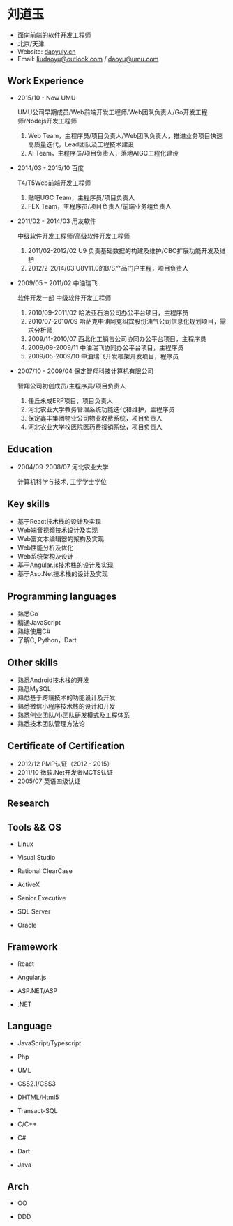 刘道玉
==========
- 面向前端的软件开发工程师
- 北京/天津
- Website: [daoyuly.cn](http://daoyuly.cn)
- Email: liudaoyu@outlook.com / daoyu@umu.com

Work Experience
-----------

- 2015/10 - Now UMU

    UMU公司早期成员/Web前端开发工程师/Web团队负责人/Go开发工程师/Nodejs开发工程师

    1. Web Team，主程序员/项目负责人/Web团队负责人，推进业务项目快速高质量迭代，Lead团队及工程技术建设
    2. AI Team，主程序员/项目负责人，落地AIGC工程化建设

- 2014/03 - 2015/10 百度

    T4/T5Web前端开发工程师

    1. 贴吧UGC Team，主程序员/项目负责人
    2. FEX Team，主程序员/项目负责人/前端业务组负责人

- 2011/02 - 2014/03 用友软件

    中级软件开发工程师/高级软件开发工程师

    1. 2011/02-2012/02 U9 负责基础数据的构建及维护/CBO扩展功能开发及维护
    2. 2012/2-2014/03 U8V11.0的B/S产品门户主程，项目负责人

- 2009/05 – 2011/02 中油瑞飞

    软件开发一部 中级软件开发工程师

    1. 2010/09-2011/02 哈法亚石油公司办公平台项目，主程序员
    1. 2010/07-2010/09 哈萨克中油阿克纠宾股份油气公司信息化规划项目，需求分析师
    1. 2009/11-2010/07 西北化工销售公司协同办公平台项目，主程序员
    1. 2009/09-2009/11 中油瑞飞协同办公平台项目，主程序员
    1. 2009/05-2009/10 中油瑞飞开发框架开发项目，程序员

- 2007/10 - 2009/04 保定智翔科技计算机有限公司

    智翔公司初创成员/主程序员/项目负责人

    1. 任丘永成ERP项目，项目负责人
    1. 河北农业大学教务管理系统功能迭代和维护，主程序员
    1. 保定鑫丰集团物业公司物业收费系统，项目负责人
    1. 河北农业大学校医院医药费报销系统，项目负责人


Education
----------
- 2004/09-2008/07 河北农业大学

    计算机科学与技术, 工学学士学位
 

Key skills
--------
- 基于React技术栈的设计及实现
- Web端音视频技术设计及实现
- Web富文本编辑器的架构及实现
- Web性能分析及优化
- Web系统架构及设计
- 基于Angular.js技术栈的设计及实现
- 基于Asp.Net技术栈的设计及实现

Programming languages
---------------------
- 熟悉Go
- 精通JavaScript
- 熟练使用C#
- 了解C, Python，Dart

Other skills
-----------
- 熟悉Android技术栈的开发
- 熟悉MySQL
- 熟悉基于跨端技术的功能设计及开发
- 熟悉微信小程序技术栈的设计和开发
- 熟悉创业团队/小团队研发模式及工程体系
- 熟悉技术团队管理方法论


Certificate of Certification 
-----------
- 2012/12 PMP认证（2012 - 2015）
- 2011/10 微软.Net开发者MCTS认证
- 2005/07 英语四级认证 


Research
-----------


Tools && OS
-----------

- Linux

- Visual Studio

- Rational ClearCase

- ActiveX

- Senior Executive

- SQL Server

- Oracle

Framework
-------------
- React

- Angular.js

- ASP.NET/ASP

- .NET

Language
----------
- JavaScript/Typescript

- Php

- UML

- CSS2.1/CSS3

- DHTML/Html5

- Transact-SQL

- C/C++

- C#

- Dart

- Java


Arch 
---------

- OO

- DDD


